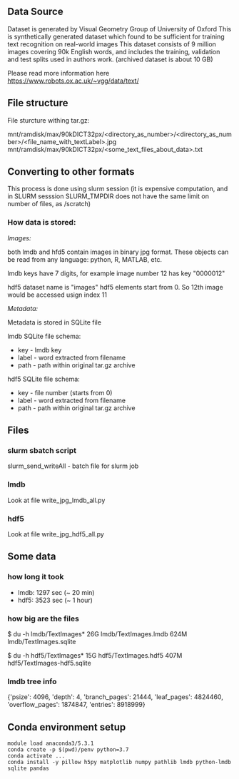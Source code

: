 ## Data Source

Dataset is generated by Visual Geometry Group of University of Oxford
This is synthetically generated dataset which found to be sufficient for training text recognition on real-world images
This dataset consists of 9 million images covering 90k English words, and includes the training, validation and test splits used in authors work.
(archived dataset is about 10 GB)

Please read more information here https://www.robots.ox.ac.uk/~vgg/data/text/


## File structure

File sturcture withing tar.gz:

mnt/ramdisk/max/90kDICT32px/<directory_as_number>/<directory_as_number>/<file_name_with_textLabel>.jpg
mnt/ramdisk/max/90kDICT32px/<some_text_files_about_data>.txt

## Converting to other formats

This process is done using slurm session (it is expensive computation, and in SLURM sesssion SLURM_TMPDIR does not have the same limit on number of files, as /scratch)

### How data is stored:

*Images:* 

both lmdb and hfd5 contain images in binary jpg format. These objects can be read from any language: python, R, MATLAB, etc.

lmdb keys have 7 digits, for example image number 12 has key "0000012"

hdf5 dataset name is "images"
hdf5 elements start from 0. So 12th image would be accessed usign index 11

*Metadata:*

Metadata is stored in SQLite file

lmdb SQLite file schema: 
* key - lmdb key
* label - word extracted from filename
* path - path within original tar.gz archive

hdf5 SQLite file schema: 
* key - file number (starts from 0)
* label - word extracted from filename
* path - path within original tar.gz archive


## Files

### slurm sbatch script

slurm_send_writeAll - batch file for slurm job

### lmdb

Look at file write_jpg_lmdb_all.py

### hdf5

Look at file write_jpg_hdf5_all.py


## Some data

### how long it took

* lmdb: 1297 sec (~ 20 min)
* hdf5: 3523 sec (~ 1 hour)

### how big are the files

$ du -h lmdb/TextImages*
26G     lmdb/TextImages.lmdb
624M    lmdb/TextImages.sqlite

$ du -h hdf5/TextImages*
15G     hdf5/TextImages.hdf5
407M    hdf5/TextImages-hdf5.sqlite

### lmdb tree info

{'psize': 4096, 'depth': 4, 'branch_pages': 21444, 'leaf_pages': 4824460, 'overflow_pages': 1874847, 'entries': 8918999}


## Conda environment setup

```{bash}
module load anaconda3/5.3.1
conda create -p $(pwd)/penv python=3.7
conda activate ...
conda install -y pillow h5py matplotlib numpy pathlib lmdb python-lmdb sqlite pandas
```
